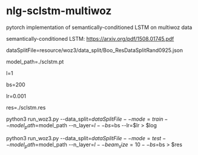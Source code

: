 # nlg-sclstm-multiwoz
pytorch implementation of semantically-conditioned LSTM on multiwoz data


semantically-conditioned LSTM: https://arxiv.org/pdf/1508.01745.pdf

<Hyper-parameters>

dataSplitFile=resource/woz3/data_split/Boo_ResDataSplitRand0925.json

model_path=./sclstm.pt

l=1

bs=200

lr=0.001

res=./sclstm.res


<TRAIN>

python3 run_woz3.py --data_split=$dataSplitFile --mode=train --model_path=$model_path --n_layer=$l --bs=$bs --lr=$lr > $log


<TEST>

python3 run_woz3.py --data_split=$dataSplitFile --mode=test --model_path=$model_path --n_layer=$l --beam_size=10 --bs=$bs > $res
